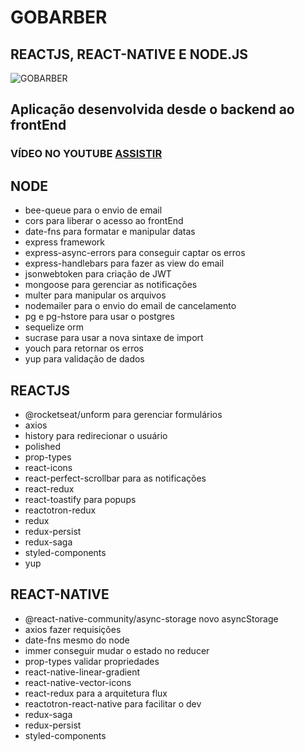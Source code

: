 # GOBARBER

## REACTJS, REACT-NATIVE E NODE.JS
![GOBARBER](https://user-images.githubusercontent.com/28990749/71473973-164f8f80-27b8-11ea-954c-e7f777f9d896.png)

## **Aplicação desenvolvida desde o backend ao frontEnd**
### VÍDEO NO YOUTUBE [ASSISTIR](https://www.youtube.com/watch?v=b5KSBVBwP24&t=6s)
## NODE
  - bee-queue para o envio de email
  - cors para liberar o acesso ao frontEnd
  - date-fns para formatar e manipular datas
  - express framework
  - express-async-errors para conseguir captar os erros
  - express-handlebars para fazer as view do email
  - jsonwebtoken para criação de JWT
  - mongoose para gerenciar as notificações
  - multer para manipular os arquivos
  - nodemailer para o envio do email de cancelamento
  - pg e pg-hstore para usar o postgres 
  - sequelize orm
  - sucrase para usar a nova sintaxe de import
  - youch para retornar os erros 
  - yup para validação de dados
## REACTJS
  - @rocketseat/unform para gerenciar formulários
  - axios
  - history para redirecionar o usuário
  - polished
  - prop-types
  - react-icons
  - react-perfect-scrollbar para as notificações 
  - react-redux
  - react-toastify para popups
  - reactotron-redux
  - redux
  - redux-persist
  - redux-saga
  - styled-components
  - yup
  
  
## REACT-NATIVE
  - @react-native-community/async-storage novo asyncStorage 
  - axios fazer requisições 
  - date-fns mesmo do node
  - immer conseguir mudar o estado no reducer
  - prop-types validar propriedades 
  - react-native-linear-gradient
  - react-native-vector-icons
  - react-redux para a arquitetura flux
  - reactotron-react-native para facilitar o dev
  - redux-saga
  - redux-persist
  - styled-components 
